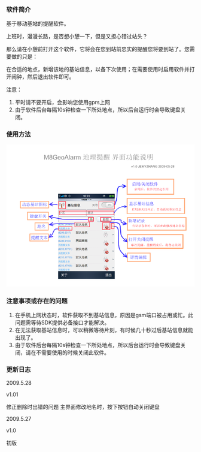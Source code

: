 ### 软件简介

基于移动基站的提醒软件。

上班时，漫漫长路，是否想小憩一下，但是又担心错过站头？

那么请在小憩前打开这个软件，它将会在您到站前忠实的提醒您将要到站了。您需要做的只是：

在合适的地点，新增该地的基站信息，以备下次使用；在需要使用时启用软件并打开闹钟，然后退出软件即可。

注意：

1. 平时请不要开启，会影响您使用gprs上网
2. 由于软件后台每隔10s钟检查一下所处地点，所以后台运行时会导致键盘关闭。

### 使用方法

![instruction](https://raw.githubusercontent.com/jemyzhang/M8GeoAlarm/master/instruction.png)

### 注意事项或存在的问题

1. 在手机上网状态时，软件获取不到基站信息，原因是gsm端口被占用或忙。此问题需等待SDK提供必备接口才能解决。
2. 在无法获取基站信息时，可以稍微等待片刻，有时候几十秒过后基站信息就能出现了。
3. 由于软件后台每隔10s钟检查一下所处地点，所以后台运行时会导致键盘关闭，请在不需要使用的时候关闭此软件。

### 更新日志

2009.5.28

v1.01

修正删除时出错的问题
主界面修改地名时，按下按钮自动关闭键盘

2009.5.27

v1.0

初版
